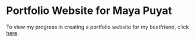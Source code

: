 # Portfolio Website for Maya Puyat

To view my progress in creating a portfolio website for my bestfriend, click [here][1].

[1]:https://vkh12.github.io/mayapuyat/
